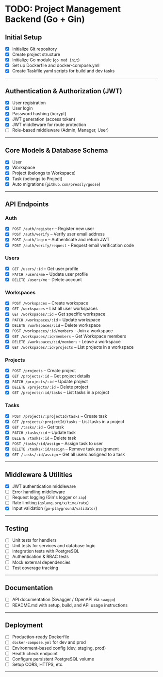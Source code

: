 # TODO: Project Management Backend (Go + Gin)

## Initial Setup
- [X] Initialize Git repository
- [X] Create project structure 
- [X] Initialize Go module (`go mod init`)
- [X] Set up Dockerfile and docker-compose.yml
- [X] Create Taskfile.yaml scripts for build and dev tasks

---

## Authentication & Authorization (JWT)
- [X] User registration
- [X] User login
- [X] Password hashing (bcrypt)
- [X] JWT generation (access token)
- [X] JWT middleware for route protection
- [ ] Role-based middleware (Admin, Manager, User) 

---

## Core Models & Database Schema
- [X] User
- [X] Workspace
- [X] Project (belongs to Workspace)
- [X] Task (belongs to Project)
- [X] Auto migrations (`github.com/pressly/goose`)

---

## API Endpoints

### Auth
- [X] `POST /auth/register` – Register new user
- [X] `POST /auth/verify` – Verify user email address
- [X] `POST /auth/login` – Authenticate and return JWT
- [X] `POST /auth/verify/request` - Request email verification code

### Users
- [X] `GET /users/:id` – Get user profile
- [X] `PATCH /users/me` – Update user profile
- [X] `DELETE /users/me` – Delete account

### Workspaces
- [X] `POST /workspaces` – Create workspace
- [X] `GET /workspaces` – List all user workspaces
- [X] `GET /workspaces/:id` – Get specific workspace
- [X] `PATCH /workspaces/:id` – Update workspace
- [X] `DELETE /workspaces/:id` – Delete workspace
- [X] `POST /workspaces/:id/members` - Join a workspace
- [X] `GET /workspaces/:id/members` - Get Workspace members
- [X] `DELETE /workspaces/:id/members` - Leave a workspace
- [X] `GET /workspaces/:id/projects` – List projects in a workspace

### Projects
- [X] `POST /projects` – Create project
- [X] `GET /projects/:id` – Get project details
- [X] `PATCH /projects/:id` – Update project
- [X] `DELETE /projects/:id` – Delete project
- [X] `GET /projects/:id/tasks` – List tasks in a project

### Tasks
- [X] `POST /projects/:projectId/tasks` – Create task
- [X] `GET /projects/:projectId/tasks` – List tasks in a project
- [X] `GET /tasks/:id` – Get task
- [X] `PATCH /tasks/:id` – Update task
- [X] `DELETE /tasks/:id` – Delete task
- [X] `POST /tasks/:id/assign` – Assign task to user
- [X] `DELETE /tasks/:id/assign` – Remove task assignment
- [X] `GET /tasks/:id/assign` – Get all users assigned to a task

---

## Middleware & Utilities
- [X] JWT authentication middleware
- [ ] Error handling middleware
- [ ] Request logging (Gin's logger or `zap`)
- [ ] Rate limiting (`golang.org/x/time/rate`)
- [X] Input validation (`go-playground/validator`)

---

## Testing
- [ ] Unit tests for handlers
- [ ] Unit tests for services and database logic
- [ ] Integration tests with PostgreSQL
- [ ] Authentication & RBAC tests
- [ ] Mock external dependencies
- [ ] Test coverage tracking

---

## Documentation
- [ ] API documentation (Swagger / OpenAPI via `swaggo`)
- [ ] README.md with setup, build, and API usage instructions

---

## Deployment
- [ ] Production-ready Dockerfile
- [ ] `docker-compose.yml` for dev and prod
- [ ] Environment-based config (dev, staging, prod)
- [ ] Health check endpoint
- [ ] Configure persistent PostgreSQL volume
- [ ] Setup CORS, HTTPS, etc.

---
